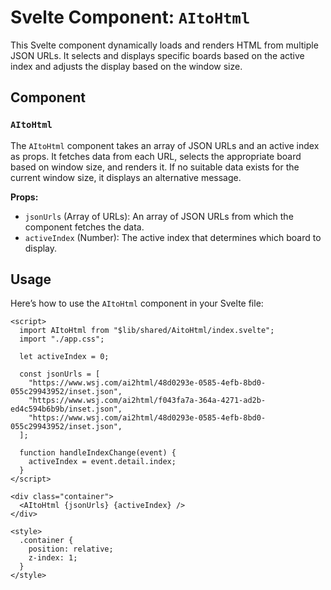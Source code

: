 # Svelte Component: `AItoHtml`

This Svelte component dynamically loads and renders HTML from multiple JSON URLs. It selects and displays specific boards based on the active index and adjusts the display based on the window size.

## Component

### `AItoHtml`
The `AItoHtml` component takes an array of JSON URLs and an active index as props. It fetches data from each URL, selects the appropriate board based on window size, and renders it. If no suitable data exists for the current window size, it displays an alternative message.

**Props:**
- `jsonUrls` (Array of URLs): An array of JSON URLs from which the component fetches the data.
- `activeIndex` (Number): The active index that determines which board to display.

## Usage

Here’s how to use the `AItoHtml` component in your Svelte file:

```svelte
<script>
  import AItoHtml from "$lib/shared/AitoHtml/index.svelte";
  import "./app.css";

  let activeIndex = 0;

  const jsonUrls = [
    "https://www.wsj.com/ai2html/48d0293e-0585-4efb-8bd0-055c29943952/inset.json",
    "https://www.wsj.com/ai2html/f043fa7a-364a-4271-ad2b-ed4c594b6b9b/inset.json",
    "https://www.wsj.com/ai2html/48d0293e-0585-4efb-8bd0-055c29943952/inset.json",
  ];

  function handleIndexChange(event) {
    activeIndex = event.detail.index;
  }
</script>

<div class="container">
  <AItoHtml {jsonUrls} {activeIndex} />
</div>

<style>
  .container {
    position: relative;
    z-index: 1;
  }
</style>
